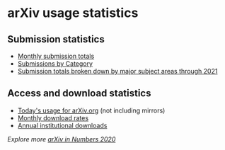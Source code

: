 # arXiv usage statistics

## Submission statistics

-   [Monthly submission totals](https://arxiv.org/stats/monthly_submissions)
-   [Submissions by Category](../../about/reports/submission_category_by_year.md)
-   [Submission totals broken down by major subject areas through 2021](2021_by_area/index.md)


## Access and download statistics

-   [Today's usage for arXiv.org](https://arxiv.org/stats/today) (not
    including mirrors)
-   [Monthly download rates](https://arxiv.org/stats/monthly_downloads)
-   [Annual institutional downloads](../../about/reports/2020_usage.md)

_Explore more [arXiv in Numbers 2020](../../about/reports/2020_usage.md)_
